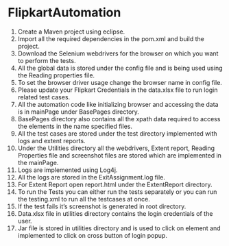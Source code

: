 # FlipkartAutomation
1.	Create a Maven project using eclipse.
2.	Import all the required dependencies in the pom.xml and build the project.
3.	Download the Selenium webdrivers for the browser on which you want to perform the tests.
4.	All the global data is stored under the config file and is being used using the Reading properties file.
5.	To set the browser driver usage change the browser name in config file.
6.	Please update your Flipkart Credentials in the data.xlsx file to run login related test cases.
7.	All the automation code like initializing browser and accessing the data is in mainPage under BasePages directory.
8.	BasePages directory also contains all the xpath data required to access the elements in the name specified files.
9.	All the test cases are stored under the test directory implemented with logs and extent reports.
10.	Under the Utilities directory all the webdrivers, Extent report, Reading Properties file and screenshot files are stored which are implemented in the mainPage.
11.	Logs are implemented using Log4j.
12.	All the logs are stored in the ExitAssignment.log file.
13.	For Extent Report open report.html under the ExtentReport directory.
14.	To run the Tests you can either run the tests separately or you can run the testing.xml to run all the testcases at once.
15.	If the test fails it’s screenshot is generated in root directory.
16.	Data.xlsx file in utilities directory contains the login credentials of the user.
17.	Jar file is stored in utilities directory and is used to click on element and implemented to click on cross button of login popup.
